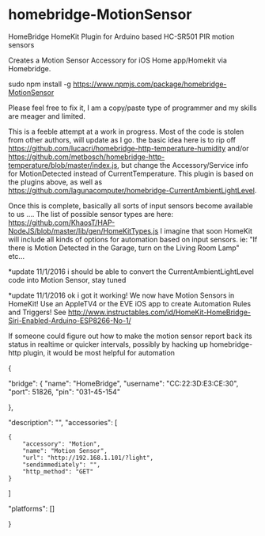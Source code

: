 # homebridge-MotionSensor
HomeBridge HomeKit Plugin for Arduino based HC-SR501 PIR motion sensors


Creates a Motion Sensor Accessory for iOS Home app/Homekit via Homebridge.

sudo npm install -g https://www.npmjs.com/package/homebridge-MotionSensor

Please feel free to fix it, I am a copy/paste type of programmer and my skills are meager and limited.

This is a feeble attempt at a work in progress. Most of the code is stolen from other authors, will update as I go. the basic idea here is to rip off https://github.com/lucacri/homebridge-http-temperature-humidity and/or https://github.com/metbosch/homebridge-http-temperature/blob/master/index.js, but change the Accessory/Service info for MotionDetected instead of CurrentTemperature. This plugin is based on the plugins above, as well as https://github.com/lagunacomputer/homebridge-CurrentAmbientLightLevel.

Once this is complete, basically all sorts of input sensors become available to us .... The list of possible sensor types are here: https://github.com/KhaosT/HAP-NodeJS/blob/master/lib/gen/HomeKitTypes.js I imagine that soon HomeKit will include all kinds of options for automation based on input sensors. ie: "If there is Motion Detected in the Garage, turn on the Living Room Lamp" etc...

*update 11/1/2016 i should be able to convert the CurrentAmbientLightLevel code into Motion Sensor, stay tuned

*update 11/1/2016 ok i got it working!  We now have Motion Sensors in HomeKit!  Use an AppleTV4 or the EVE iOS app to create Automation Rules and Triggers! See http://www.instructables.com/id/HomeKit-HomeBridge-Siri-Enabled-Arduino-ESP8266-No-1/


If someone could figure out how to make the motion sensor report back its status in realtime or quicker intervals, possibly by hacking up homebridge-http plugin, it would be most helpful for automation



{

"bridge": {
"name": "HomeBridge",
"username": "CC:22:3D:E3:CE:30",
"port": 51826,
"pin": "031-45-154"

},

"description": "",
    "accessories": [
    
    {
        "accessory": "Motion",
        "name": "Motion Sensor",
        "url": "http://192.168.1.101/?light",
        "sendimmediately": "",
        "http_method": "GET"
    }
    
]

"platforms": []

}
